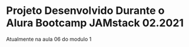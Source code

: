 # Projeto Desenvolvido Durante o Alura Bootcamp JAMstack 02.2021

Atualmente na aula 06 do modulo 1
